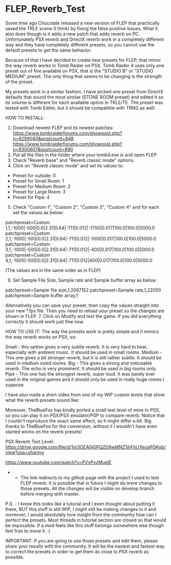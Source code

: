 # FLEP_Reverb_Test

Some time ago Chocolate released a new version of FLEP that practically saved the TRLE scene (I think) by fixing the false positive issues. What it also does though is it adds a new patch that adds reverb on PC. Unfortunately PSX reverb and DirectX reverb work in a completely different way and they have completely different presets, so you cannot use the default presets to get the same behavior.

Because of that I have decided to create new presets for FLEP, that mimic the way reverb works in Tomb Raider on PSX. Tomb Raider 4 uses only one preset out of five available on PSX, that is the "STUDIO B" or "STUDIO MEDIUM" preset. The only thing that seems to be changing is the strength of the preset.

My presets work in a similar fashion. I have picked one preset from DirectX defaults that sound the most similar (STONE ROOM preset) and edited it so its volume is different for each available option in TRLE/TE.
The preset was tested with Tomb Editor, but it should be compatible with TRNG as well.

HOW TO INSTALL:
1. Download newest FLEP and its newest patches:
https://www.tombraiderforums.com/showpost.php?p=8299040&postcount=848
https://www.tombraiderforums.com/showpost.php?p=8300607&postcount=890
2. Put all the files in the folder where your tomb4.exe is and open FLEP.
3. Check "Reverb base" and "Reverb classic mode" options.
4. Click on "Reverb classic mode" and set its values to:
- Preset for outside: 0
- Preset for Small Room: 1
- Preset for Medium Room: 2
- Preset for Large Room: 3
- Preset for Pipe: 4
5. Check "Custom 1", "Custom 2", "Custom 3", "Custom 4" and for each set the values as below:

 patchpreset=Custom 1,1,-1000|-500|0.0|2.31|0.64|-711|0.012|-1700|0.017|100.0|100.0|5000.0
 patchpreset=Custom 2,1,-1000|-500|0.0|2.31|0.64|-711|0.012|-1000|0.017|100.0|100.0|5000.0
 patchpreset=Custom 3,1,-1000|-500|0.0|2.31|0.64|-711|0.012|-400|0.017|100.0|100.0|5000.0
 patchpreset=Custom 4,1,-1000|-500|0.0|2.31|0.64|-711|0.012|400|0.017|100.0|100.0|5000.0
 
(The values are in the same order as in FLEP)

6. Set Sample File Size, Sample rate and Sample buffer array as below:

 patchpreset=Sample file size,1,2097152
 patchpreset=Sample rate,1,22050
 patchpreset=Sample buffer array,1

Alternatively you can save your preset, then copy the values straight into your new *.fps file. Then you need to reload your preset so the changes are shown in FLEP.
7. Click on Modify and test the game. If you did everything correctly it should work just fine now.

HOW TO USE IT:
The way the presets work is pretty simple and it mimics the way reverb works on PSX, so:

Small - this option gives a very subtle reverb. It is very hard to hear, especially with ambient music. It should be used in small rooms.
Medium - This one gives a bit stronger reverb, but it is still rather subtle. It should be used in medium sized rooms.
Big - This gives a strong and noticeable reverb. The echo is very prominent. It should be used in big rooms only.
Pipe - This one has the strongest reverb, super loud. It was barely ever used in the original games and it should only be used in really huge rooms I suppose.

I have also made a short video from one of my WIP custom levels that show what the reverb presets sound like:

Moreover, TheBlueFox has kindly ported a small test level of mine to PSX, so you can play it on PSX/PSX emulator/PSP to compare reverb. Notice that I couldn't reproduce the exact same effect, so it might differ a bit. Big thanks to TheBlueFox for the conversion, without it I wouldn't have even started works on the reverb presets!

PSX Reverb Test Level: https://drive.google.com/file/d/1m3OEA0jGPQZG9wMNZ1ihFhUYeoaPGKvb/view?usp=sharing

https://www.youtube.com/watch?v=PVvPyzMuelE

* - The link redirects to my github page with the project I used to test FLEP reverb. It is possible that in future I might do more changes to those presets. All the changes will be visible on develop branch before merging with master.

P.S. - I know this looks like a tutorial and I even thought about putting it there, BUT this stuff is still WIP, I might still be making changes to it and moreover, I would absolutely love insight from the community how can I perfect the presets. Most threads in tutorial section are closed so that would be impossible. If a mod feels like this stuff belongs somewhere else though feel free to move it. :)

IMPORTANT:
If you are going to use those presets and edit them, please share your results with the community. It will be the easiest and fastest way to correct the presets in order to get them as close to PSX reverb as possible.
